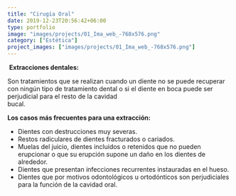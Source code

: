 ```yaml
---
title: "Cirugía Oral"
date: 2019-12-23T20:56:42+06:00
type: portfolio
image: "images/projects/01_Ima_web_-768x576.png"
category: ["Estética"]
project_images: ["images/projects/01_Ima_web_-768x576.png"]
---
```




 **Extracciones dentales:**

Son tratamientos que se realizan cuando un diente no se puede recuperar con ningún tipo de tratamiento dental o si el diente en boca puede ser perjudicial para el resto de la cavidad bucal.                                                       

**Los casos más frecuentes para una extracción:**

- Dientes con destrucciones muy severas.
- Restos radiculares de dientes fracturados o cariados.
- Muelas del juicio, dientes incluidos o retenidos que no pueden erupcionar o que su erupción supone un daño en los dientes de alrededor.
- Dientes que presentan infecciones recurrentes instauradas en el hueso.
- Dientes que por motivos odontológicos u ortodónticos son perjudiciales para la función de la cavidad oral.
